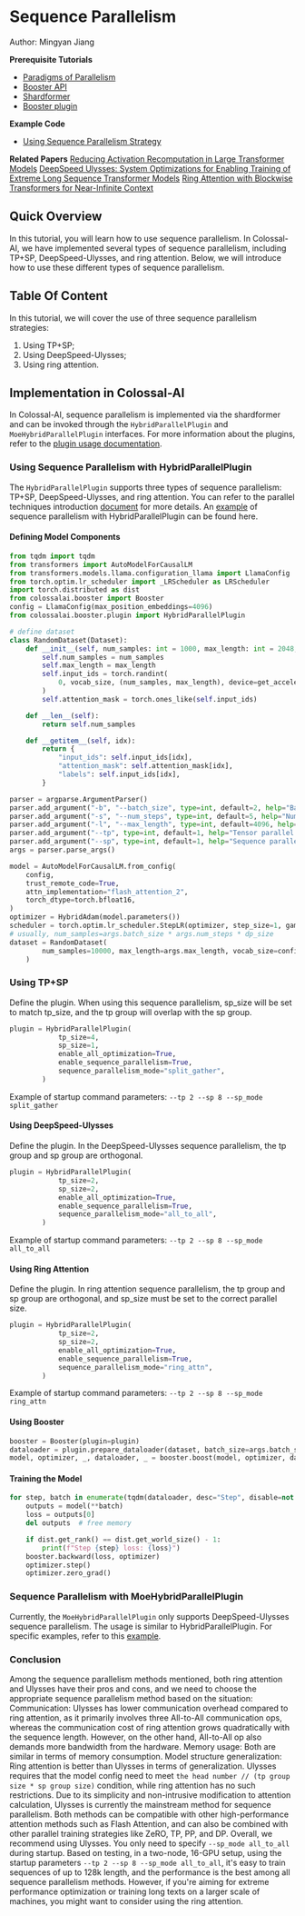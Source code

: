 # Sequence Parallelism

Author: Mingyan Jiang

**Prerequisite Tutorials**
- [Paradigms of Parallelism](../concepts/paradigms_of_parallelism.md)
- [Booster API](../basics/booster_api.md)
- [Shardformer](../features/shardformer.md)
- [Booster plugin](../basics/booster_plugins.md)

**Example Code**
- [Using Sequence Parallelism Strategy](https://github.com/hpcaitech/ColossalAI/blob/main/examples/language/llama/benchmark.py)

**Related Papers**
[Reducing Activation Recomputation in Large Transformer Models](https://arxiv.org/pdf/2205.05198)
[DeepSpeed Ulysses: System Optimizations for Enabling Training of Extreme Long Sequence Transformer Models](https://arxiv.org/abs/2309.14509)
[Ring Attention with Blockwise Transformers for Near-Infinite Context](https://arxiv.org/pdf/2310.01889)

## Quick Overview

In this tutorial, you will learn how to use sequence parallelism. In Colossal-AI, we have implemented several types of sequence parallelism, including TP+SP, DeepSpeed-Ulysses, and ring attention. Below, we will introduce how to use these different types of sequence parallelism.

## Table Of Content

In this tutorial, we will cover the use of three sequence parallelism strategies:

1. Using TP+SP;
2. Using DeepSpeed-Ulysses;
3. Using ring attention.


## Implementation in Colossal-AI

In Colossal-AI, sequence parallelism is implemented via the shardformer and can be invoked through the `HybridParallelPlugin` and `MoeHybridParallelPlugin` interfaces. For more information about the plugins, refer to the [plugin usage documentation](../basics/booster_plugins.md).

### Using Sequence Parallelism with HybridParallelPlugin

The `HybridParallelPlugin` supports three types of sequence parallelism: TP+SP, DeepSpeed-Ulysses, and ring attention. You can refer to the parallel techniques introduction [document](../concepts/paradigms_of_parallelism.md) for more details. An [example](https://github.com/hpcaitech/ColossalAI/blob/main/examples/language/llama/benchmark.py) of sequence parallelism with HybridParallelPlugin can be found here.

#### Defining Model Components

```python
from tqdm import tqdm
from transformers import AutoModelForCausalLM
from transformers.models.llama.configuration_llama import LlamaConfig
from torch.optim.lr_scheduler import _LRScheduler as LRScheduler
import torch.distributed as dist
from colossalai.booster import Booster
config = LlamaConfig(max_position_embeddings=4096)
from colossalai.booster.plugin import HybridParallelPlugin

# define dataset
class RandomDataset(Dataset):
    def __init__(self, num_samples: int = 1000, max_length: int = 2048, vocab_size: int = 32000):
        self.num_samples = num_samples
        self.max_length = max_length
        self.input_ids = torch.randint(
            0, vocab_size, (num_samples, max_length), device=get_accelerator().get_current_device()
        )
        self.attention_mask = torch.ones_like(self.input_ids)

    def __len__(self):
        return self.num_samples

    def __getitem__(self, idx):
        return {
            "input_ids": self.input_ids[idx],
            "attention_mask": self.attention_mask[idx],
            "labels": self.input_ids[idx],
        }

parser = argparse.ArgumentParser()
parser.add_argument("-b", "--batch_size", type=int, default=2, help="Batch size")
parser.add_argument("-s", "--num_steps", type=int, default=5, help="Number of steps to run")
parser.add_argument("-l", "--max_length", type=int, default=4096, help="Max sequence length")
parser.add_argument("--tp", type=int, default=1, help="Tensor parallel size")
parser.add_argument("--sp", type=int, default=1, help="Sequence parallel size")
args = parser.parse_args()

model = AutoModelForCausalLM.from_config(
    config,
    trust_remote_code=True,
    attn_implementation="flash_attention_2",
    torch_dtype=torch.bfloat16,
)
optimizer = HybridAdam(model.parameters())
scheduler = torch.optim.lr_scheduler.StepLR(optimizer, step_size=1, gamma=0.1)
# usually, num_samples=args.batch_size * args.num_steps * dp_size
dataset = RandomDataset(
        num_samples=10000, max_length=args.max_length, vocab_size=config.vocab_size
    )
```
### Using TP+SP
Define the plugin. When using this sequence parallelism, sp_size will be set to match tp_size, and the tp group will overlap with the sp group.
```python
plugin = HybridParallelPlugin(
            tp_size=4,
            sp_size=1,
            enable_all_optimization=True,
            enable_sequence_parallelism=True,
            sequence_parallelism_mode="split_gather",
        )
```
Example of startup command parameters: ```--tp 2 --sp 8 --sp_mode split_gather```

#### Using DeepSpeed-Ulysses
Define the plugin. In the DeepSpeed-Ulysses sequence parallelism, the tp group and sp group are orthogonal.
```python
plugin = HybridParallelPlugin(
            tp_size=2,
            sp_size=2,
            enable_all_optimization=True,
            enable_sequence_parallelism=True,
            sequence_parallelism_mode="all_to_all",
        )
```
Example of startup command parameters: ```--tp 2 --sp 8 --sp_mode all_to_all```

#### Using Ring Attention
Define the plugin. In ring attention sequence parallelism, the tp group and sp group are orthogonal, and sp_size must be set to the correct parallel size.
```python
plugin = HybridParallelPlugin(
            tp_size=2,
            sp_size=2,
            enable_all_optimization=True,
            enable_sequence_parallelism=True,
            sequence_parallelism_mode="ring_attn",
        )
```
Example of startup command parameters: ```--tp 2 --sp 8 --sp_mode ring_attn```

#### Using Booster
```python
booster = Booster(plugin=plugin)
dataloader = plugin.prepare_dataloader(dataset, batch_size=args.batch_size, shuffle=True, drop_last=True, seed=42)
model, optimizer, _, dataloader, _ = booster.boost(model, optimizer, dataloader=dataloader)
```

#### Training the Model
```python
for step, batch in enumerate(tqdm(dataloader, desc="Step", disable=not dist.get_rank()==0)):
    outputs = model(**batch)
    loss = outputs[0]
    del outputs  # free memory

    if dist.get_rank() == dist.get_world_size() - 1:
        print(f"Step {step} loss: {loss}")
    booster.backward(loss, optimizer)
    optimizer.step()
    optimizer.zero_grad()
```
### Sequence Parallelism with MoeHybridParallelPlugin
Currently, the `MoeHybridParallelPlugin` only supports DeepSpeed-Ulysses sequence parallelism. The usage is similar to HybridParallelPlugin. For specific examples, refer to this [example](https://github.com/hpcaitech/ColossalAI/blob/main/examples/language/deepseek/benchmark.py).



### Conclusion
Among the sequence parallelism methods mentioned, both ring attention and Ulysses have their pros and cons, and we need to choose the appropriate sequence parallelism method based on the situation:
    Communication: Ulysses has lower communication overhead compared to ring attention, as it primarily involves three All-to-All communication ops, whereas the communication cost of ring attention grows quadratically with the sequence length. However, on the other hand, All-to-All op also demands more bandwidth from the hardware.
    Memory usage: Both are similar in terms of memory consumption.
    Model structure generalization: Ring attention is better than Ulysses in terms of generalization. Ulysses requires that the model config need to meet ```the head number // (tp group size * sp group size)``` condition, while ring attention has no such restrictions.
Due to its simplicity and non-intrusive modification to attention calculation, Ulysses is currently the mainstream method for sequence parallelism. Both methods can be compatible with other high-performance attention methods such as Flash Attention, and can also be combined with other parallel training strategies like ZeRO, TP, PP, and DP.
Overall, we recommend using Ulysses. You only need to specify ```--sp_mode all_to_all``` during startup. Based on testing, in a two-node, 16-GPU setup, using the startup parameters ```--tp 2 --sp 8 --sp_mode all_to_all```, it's easy to train sequences of up to 128k length, and the performance is the best among all sequence parallelism methods. However, if you're aiming for extreme performance optimization or training long texts on a larger scale of machines, you might want to consider using the ring attention.
<!-- doc-test-command: torchrun --standalone --nproc_per_node=4 sequence_parallelism.py  -->
